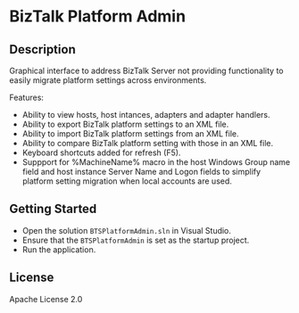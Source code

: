 # BizTalk Platform Admin

## Description

Graphical interface to address BizTalk Server not providing functionality to 
easily migrate platform settings across environments.

Features:
- Ability to view hosts, host intances, adapters and adapter handlers.
- Ability to export BizTalk platform settings to an XML file.
- Ability to import BizTalk platform settings from an XML file.
- Ability to compare BizTalk platform setting with those in an XML file.
- Keyboard shortcuts added for refresh (F5).
- Suppport for %MachineName% macro in the host Windows Group 
  name field and host instance Server Name and Logon fields to simplify 
  platform setting migration when local accounts are used.

## Getting Started

- Open the solution `BTSPlatformAdmin.sln` in Visual Studio.
- Ensure that the `BTSPlatformAdmin` is set as the startup project.
- Run the application.

## License

Apache License 2.0
